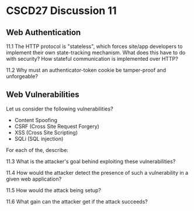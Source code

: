 # CSCD27 Discussion 11

## Web Authentication

11.1 The HTTP protocol is "stateless", which forces site/app developers to implement their own state-tracking mechanism. What does this have to do with security? How stateful communication is implemented over HTTP?

11.2 Why must an authenticator-token cookie be tamper-proof and unforgeable?

## Web Vulnerabilities

Let us consider the following vulnerabilities?

- Content Spoofing
- CSRF (Cross Site Request Forgery)
- XSS (Cross Site Scripting)
- SQLi (SQL injection)

For each of the, describe:

11.3 What is the attacker's goal behind exploiting these vulnerabilities?

11.4 How would the attacker detect the presence of such a vulnerability in a given web application?

11.5 How would the attack being setup?

11.6 What gain can the attacker get if the attack succeeds?